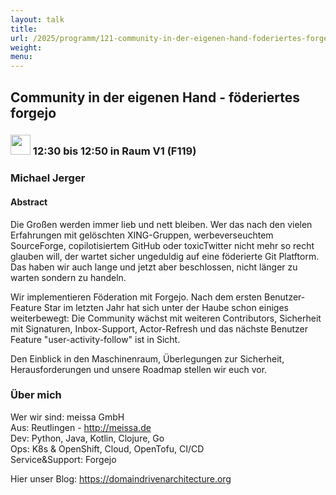```yaml
---
layout: talk
title:
url: /2025/programm/121-community-in-der-eigenen-hand-foderiertes-forgejo/
weight:
menu:
---
```

## Community in der eigenen Hand - föderiertes forgejo

### <img height = "32" src="../../../images/talk.svg"> 12:30 bis 12:50 in Raum V1 (F119)

### Michael Jerger

#### Abstract

Die Großen werden immer lieb und nett bleiben. Wer das nach den vielen Erfahrungen mit gelöschten XING-Gruppen, werbeverseuchtem SourceForge, copilotisiertem GitHub oder toxicTwitter nicht mehr so recht glauben will, der wartet sicher ungeduldig auf eine föderierte Git Platftorm. Das haben wir auch lange und jetzt aber beschlossen, nicht länger zu warten sondern zu handeln.

Wir implementieren Föderation mit Forgejo. Nach dem ersten Benutzer-Feature Star im letzten Jahr hat sich unter der Haube schon einiges weiterbewegt: Die Community wächst mit weiteren Contributors, Sicherheit mit Signaturen, Inbox-Support, Actor-Refresh und das nächste Benutzer Feature "user-activity-follow" ist in Sicht.

Den Einblick in den Maschinenraum, Überlegungen zur Sicherheit, Herausforderungen und unsere Roadmap  stellen wir euch vor.

### Über mich

Wer wir sind: meissa GmbH  
Aus: Reutlingen - http://meissa.de  
Dev: Python, Java, Kotlin, Clojure, Go  
Ops: K8s & OpenShift, Cloud, OpenTofu, CI/CD  
Service&Support: Forgejo

Hier unser Blog: https://domaindrivenarchitecture.org

